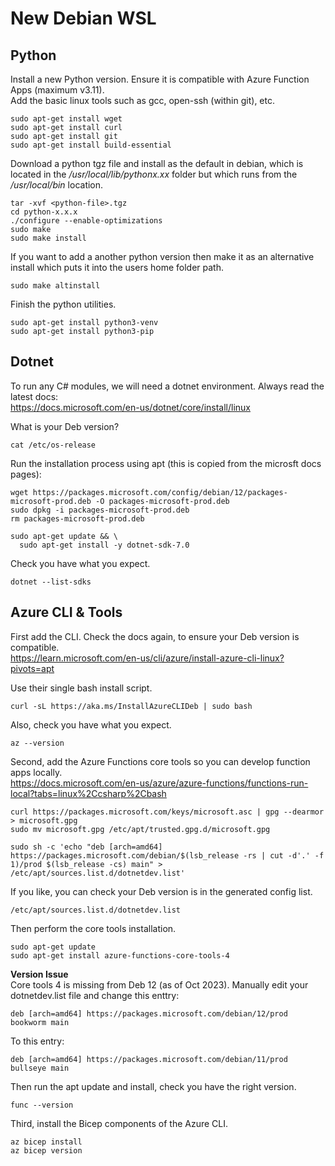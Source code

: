 # New Debian WSL
## Python
Install a new Python version.  Ensure it is compatible with Azure Function Apps (maximum v3.11).  
Add the basic linux tools such as gcc, open-ssh (within git), etc.  
```posix
sudo apt-get install wget
sudo apt-get install curl
sudo apt-get install git
sudo apt-get install build-essential
```

Download a python tgz file and install as the default in debian, which is located in the */usr/local/lib/pythonx.xx* folder but which runs from the */usr/local/bin* location.    
```posix
tar -xvf <python-file>.tgz
cd python-x.x.x
./configure --enable-optimizations
sudo make
sudo make install
```
If you want to add a another python version then make it as an alternative install which puts it into the users home folder path.  
```posix
sudo make altinstall
```

Finish the python utilities.  
```posix
sudo apt-get install python3-venv
sudo apt-get install python3-pip
```
## Dotnet
To run any C# modules, we will need a dotnet environment.  Always read the latest docs:  
https://docs.microsoft.com/en-us/dotnet/core/install/linux  

What is your Deb version?  
```posix
cat /etc/os-release
```

Run the installation process using apt (this is copied from the microsft docs pages):  
```posix
wget https://packages.microsoft.com/config/debian/12/packages-microsoft-prod.deb -O packages-microsoft-prod.deb
sudo dpkg -i packages-microsoft-prod.deb
rm packages-microsoft-prod.deb
```
```posix
sudo apt-get update && \
  sudo apt-get install -y dotnet-sdk-7.0
```
Check you have what you expect.  
```posix
dotnet --list-sdks
```

## Azure CLI & Tools
First add the CLI.  Check the docs again, to ensure your Deb version is compatible.  
https://learn.microsoft.com/en-us/cli/azure/install-azure-cli-linux?pivots=apt  

Use their single bash install script.  
```posix
curl -sL https://aka.ms/InstallAzureCLIDeb | sudo bash
```
Also, check you have what you expect.  
```posix
az --version
```

Second, add the Azure Functions core tools so you can develop function apps locally.  
https://docs.microsoft.com/en-us/azure/azure-functions/functions-run-local?tabs=linux%2Ccsharp%2Cbash

```posix
curl https://packages.microsoft.com/keys/microsoft.asc | gpg --dearmor > microsoft.gpg
sudo mv microsoft.gpg /etc/apt/trusted.gpg.d/microsoft.gpg
```
```posix
sudo sh -c 'echo "deb [arch=amd64] https://packages.microsoft.com/debian/$(lsb_release -rs | cut -d'.' -f 1)/prod $(lsb_release -cs) main" > /etc/apt/sources.list.d/dotnetdev.list'
```
If you like, you can check your Deb version is in the generated config list.  
```posix
/etc/apt/sources.list.d/dotnetdev.list
```
Then perform the core tools installation.  
```posix
sudo apt-get update
sudo apt-get install azure-functions-core-tools-4
```
**Version Issue**  
Core tools 4 is missing from Deb 12 (as of Oct 2023).  Manually edit your dotnetdev.list file and change this enttry:  
```
deb [arch=amd64] https://packages.microsoft.com/debian/12/prod bookworm main
```
To this entry:  
```
deb [arch=amd64] https://packages.microsoft.com/debian/11/prod bullseye main
```
Then run the apt update and install, check you have the right version.  
```posix
func --version
```

Third, install the Bicep components of the Azure CLI.  
```posix
az bicep install
az bicep version
```



